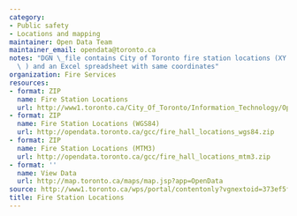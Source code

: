 ```yaml
---
category:
- Public safety
- Locations and mapping
maintainer: Open Data Team
maintainer_email: opendata@toronto.ca
notes: "DGN \_file contains City of Toronto fire station locations (XY coordinates\
  \ ) and an Excel spreadsheet with same coordinates"
organization: Fire Services
resources:
- format: ZIP
  name: Fire Station Locations
  url: http://www1.toronto.ca/City_Of_Toronto/Information_Technology/Open_Data/Data_Sets/Assets/Files/fire_stns.zip
- format: ZIP
  name: Fire Station Locations (WGS84)
  url: http://opendata.toronto.ca/gcc/fire_hall_locations_wgs84.zip
- format: ZIP
  name: Fire Station Locations (MTM3)
  url: http://opendata.toronto.ca/gcc/fire_hall_locations_mtm3.zip
- format: ''
  name: View Data
  url: http://map.toronto.ca/maps/map.jsp?app=OpenData
source: http://www1.toronto.ca/wps/portal/contentonly?vgnextoid=373ef5f39ad5e210VgnVCM1000003dd60f89RCRD&vgnextchannel=1a66e03bb8d1e310VgnVCM10000071d60f89RCRD
title: Fire Station Locations
---
```


